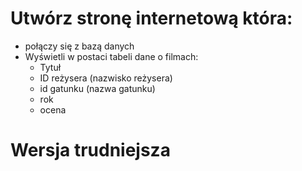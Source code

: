 # Utwórz stronę internetową która:

- połączy się z bazą danych
- Wyświetli w postaci tabeli dane o filmach:
  - Tytuł
  - ID reżysera (nazwisko reżysera)
  - id gatunku (nazwa gatunku)
  - rok
  - ocena

# Wersja trudniejsza
